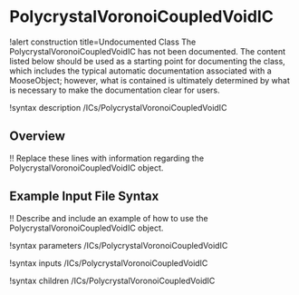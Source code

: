 # PolycrystalVoronoiCoupledVoidIC

!alert construction title=Undocumented Class
The PolycrystalVoronoiCoupledVoidIC has not been documented. The content listed below should be used as a starting point for
documenting the class, which includes the typical automatic documentation associated with a
MooseObject; however, what is contained is ultimately determined by what is necessary to make the
documentation clear for users.

!syntax description /ICs/PolycrystalVoronoiCoupledVoidIC

## Overview

!! Replace these lines with information regarding the PolycrystalVoronoiCoupledVoidIC object.

## Example Input File Syntax

!! Describe and include an example of how to use the PolycrystalVoronoiCoupledVoidIC object.

!syntax parameters /ICs/PolycrystalVoronoiCoupledVoidIC

!syntax inputs /ICs/PolycrystalVoronoiCoupledVoidIC

!syntax children /ICs/PolycrystalVoronoiCoupledVoidIC
